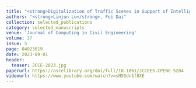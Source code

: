 ```yaml
---
title: "<strong>Digitalization of Traffic Scenes in Support of Intelligent Transportation Applications</strong>"
authors: "<strong>Linjun Lu</strong>, Fei Dai"
collection: selected_publications
category: selected_manuscripts
venue: 'Journal of Computing in Civil Engineering'
volume: 37
issue: 5
page: 04023019
date: 2023-09-01
header:
  teaser: JCCE-2023.jpg
paperurl: https://ascelibrary.org/doi/full/10.1061/JCCEE5.CPENG-5204
videourl: https://www.youtube.com/watch?v=sN55dn1f8XE
---
```

